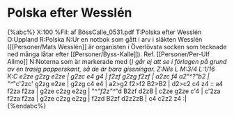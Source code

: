 # Polska efter Wesslén

{%abc%}
X:100
%Fil: af BössCalle_0531.pdf
T:Polska efter Wesslén
O:Uppland
R:Polska
N:Ur en notbok som gått i arv i släkten Wesslén ([[Personer/Mats Wesslén]] är organisten i Överlövsta socken som tecknade ned många låtar efter [[Personer/Byss-Kalle]]). Ref. [[Personer/Per-Ulf Allmo]]
N:Noterna som är markerade med (*) går ej att se i förlagen på grund av en trasig papperskant, så de är bara gissningar.
Z:Nils L
M:3/4
L:1/16
K:C
e2ze g2zg e2ze | g2zc e4 g4 | f2zf g2zg f2zf | a2zc f4 a2"^?"b2 |
"^*"c'2zc' g2zg e2ze | g2zg c4 e4 | a2>g2 f2>f2 B2>B2 | d2>c2 c4 z4 ::
a4 f2za f2za | g2ze c2zg e2zg | "^*"f2z"^*"d B2zf d2zB | c2ze g2ze c'4 |
c'2za f2za f2za | g2ze c2zg e2zg | f2zd B2zf d2z2zB | c4 c2z2 z4 :|
{%endabc%}
